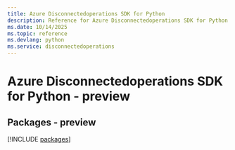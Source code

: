 ```yaml
---
title: Azure Disconnectedoperations SDK for Python
description: Reference for Azure Disconnectedoperations SDK for Python
ms.date: 10/14/2025
ms.topic: reference
ms.devlang: python
ms.service: disconnectedoperations
---
```

# Azure Disconnectedoperations SDK for Python - preview
## Packages - preview
[!INCLUDE [packages](disconnectedoperations-index.md)]